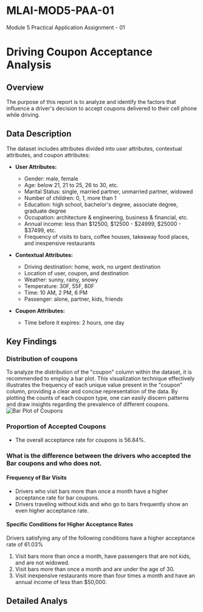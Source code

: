# MLAI-MOD5-PAA-01
Module 5 Practical Application Assignment - 01

# Driving Coupon Acceptance Analysis

## Overview

The purpose of this report is to analyze and identify the factors that influence a driver's decision to accept coupons delivered to their cell phone while driving.

## Data Description

The dataset includes attributes divided into user attributes, contextual attributes, and coupon attributes:

- **User Attributes:**
  - Gender: male, female
  - Age: below 21, 21 to 25, 26 to 30, etc.
  - Marital Status: single, married partner, unmarried partner, widowed
  - Number of children: 0, 1, more than 1
  - Education: high school, bachelor's degree, associate degree, graduate degree
  - Occupation: architecture & engineering, business & financial, etc.
  - Annual income: less than $12500, $12500 - $24999, $25000 - $37499, etc.
  - Frequency of visits to bars, coffee houses, takeaway food places, and inexpensive restaurants

- **Contextual Attributes:**
  - Driving destination: home, work, no urgent destination
  - Location of user, coupon, and destination
  - Weather: sunny, rainy, snowy
  - Temperature: 30F, 55F, 80F
  - Time: 10 AM, 2 PM, 6 PM
  - Passenger: alone, partner, kids, friends

- **Coupon Attributes:**
  - Time before it expires: 2 hours, one day

## Key Findings

### Distribution of coupons
To analyze the distribution of the "coupon" column within the dataset, it is recommended to employ a bar plot. This visualization technique effectively illustrates the frequency of each unique value present in the "coupon" column, providing a clear and concise representation of the data. By plotting the counts of each coupon type, one can easily discern patterns and draw insights regarding the prevalence of different coupons.
![Bar Plot of Coupons](MLAI-MOD5-PAA-01/images/plots/distribution_of_coupons.png)


### Proportion of Accepted Coupons

- The overall acceptance rate for coupons is 56.84%.

### What is the difference between the drivers who accepted the Bar coupons and who does not.

#### Frequency of Bar Visits

- Drivers who visit bars more than once a month have a higher acceptance rate for bar coupons.
- Drivers traveling without kids and who go to bars frequently show an even higher acceptance rate.

#### Specific Conditions for Higher Acceptance Rates

Drivers satisfying any of the following conditions have a higher acceptance rate of 61.03%

1. Visit bars more than once a month, have passengers that are not kids, and are not widowed.
2. Visit bars more than once a month and are under the age of 30.
3. Visit inexpensive restaurants more than four times a month and have an annual income of less than $50,000.

## Detailed Analys



